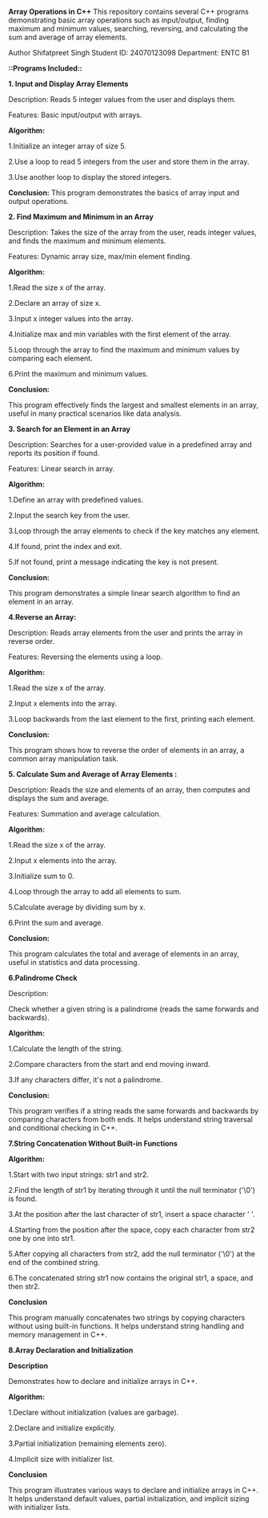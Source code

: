 __Array Operations in C++__
This repository contains several C++ programs demonstrating basic array operations such as input/output, finding maximum and minimum values, searching, reversing, and calculating the sum and average of array elements.

Author
Shifatpreet Singh
Student ID: 24070123098
Department: ENTC B1

__::Programs Included::__

__1. Input and Display Array Elements__

Description: Reads 5 integer values from the user and displays them.

Features: Basic input/output with arrays.

__Algorithm:__

1.Initialize an integer array of size 5.

2.Use a loop to read 5 integers from the user and store them in the array.

3.Use another loop to display the stored integers.

__Conclusion:__
This program demonstrates the basics of array input and output operations.

__2. Find Maximum and Minimum in an Array__


Description: Takes the size of the array from the user, reads integer values, and finds the maximum and minimum elements.

Features: Dynamic array size, max/min element finding.

__Algorithm:__

1.Read the size x of the array.

2.Declare an array of size x.

3.Input x integer values into the array.

4.Initialize max and min variables with the first element of the array.

5.Loop through the array to find the maximum and minimum values by comparing each element.

6.Print the maximum and minimum values.

__Conclusion:__

This program effectively finds the largest and smallest elements in an array, useful in many practical scenarios like data analysis.

__3. Search for an Element in an Array__

Description: Searches for a user-provided value in a predefined array and reports its position if found.

Features: Linear search in array.

__Algorithm:__

1.Define an array with predefined values.

2.Input the search key from the user.

3.Loop through the array elements to check if the key matches any element.

4.If found, print the index and exit.

5.If not found, print a message indicating the key is not present.

__Conclusion:__

This program demonstrates a simple linear search algorithm to find an element in an array.

__4.Reverse an Array:__

Description: Reads array elements from the user and prints the array in reverse order.

Features: Reversing the elements using a loop.

__Algorithm:__

1.Read the size x of the array.

2.Input x elements into the array.

3.Loop backwards from the last element to the first, printing each element.

__Conclusion:__

This program shows how to reverse the order of elements in an array, a common array manipulation task.

__5. Calculate Sum and Average of Array Elements :__

Description: Reads the size and elements of an array, then computes and displays the sum and average.

Features: Summation and average calculation.

__Algorithm:__

1.Read the size x of the array.

2.Input x elements into the array.

3.Initialize sum to 0.

4.Loop through the array to add all elements to sum.

5.Calculate average by dividing sum by x.

6.Print the sum and average.

__Conclusion:__

This program calculates the total and average of elements in an array, useful in statistics and data processing.


__6.Palindrome Check__

Description:

Check whether a given string is a palindrome (reads the same forwards and backwards).

__Algorithm:__

1.Calculate the length of the string.

2.Compare characters from the start and end moving inward.

3.If any characters differ, it's not a palindrome.

__Conclusion:__

This program verifies if a string reads the same forwards and backwards by comparing characters from both ends. It helps understand string traversal and conditional checking in C++.

 __7.String Concatenation Without Built-in Functions__

__Algorithm:__

1.Start with two input strings: str1 and str2.

2.Find the length of str1 by iterating through it until the null terminator ('\0') is found.

3.At the position after the last character of str1, insert a space character ' '.

4.Starting from the position after the space, copy each character from str2 one by one into str1.

5.After copying all characters from str2, add the null terminator ('\0') at the end of the combined string.

6.The concatenated string str1 now contains the original str1, a space, and then str2.

__Conclusion__

This program manually concatenates two strings by copying characters without using built-in functions. It helps understand string handling and memory management in C++.

__8.Array Declaration and Initialization__

__Description__

Demonstrates how to declare and initialize arrays in C++.

__Algorithm:__

1.Declare without initialization (values are garbage).

2.Declare and initialize explicitly.

3.Partial initialization (remaining elements zero).

4.Implicit size with initializer list.


__Conclusion__

This program illustrates various ways to declare and initialize arrays in C++. It helps understand default values, partial initialization, and implicit sizing with initializer lists.



